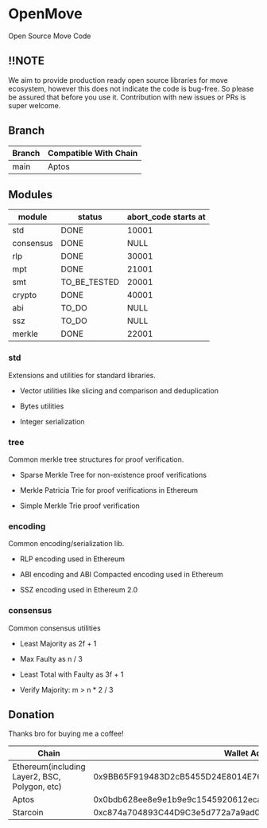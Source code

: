 # OpenMove
Open Source Move Code

## !!NOTE
We aim to provide production ready open source libraries for move ecosystem, however this does not indicate the code is bug-free. So please be assured that before you use it. Contribution with new issues or PRs is super welcome. 

## Branch

| Branch   | Compatible With Chain |
| -------- | --------------------  |
| main     | Aptos                 |


## Modules

| module   | status               |  abort_code starts at  |
| -------- | -------------------- | ---------------------  |
| std      | DONE                 | 10001                  |
| consensus| DONE                 | NULL                   |
| rlp      | DONE                 | 30001                  |
| mpt      | DONE                 | 21001                  |
| smt      | TO_BE_TESTED         | 20001                  |
| crypto   | DONE                 | 40001                  |
| abi      | TO_DO                | NULL                   |
| ssz      | TO_DO                | NULL                   |
| merkle   | DONE                 | 22001                  |


### std

Extensions and utilities for standard libraries.

- Vector utilities like slicing and comparison and deduplication

- Bytes utilities

- Integer serialization

### tree

Common merkle tree structures for proof verification.

- Sparse Merkle Tree for non-existence proof verifications

- Merkle Patricia Trie for proof verifications in Ethereum

- Simple Merkle Trie proof verification

### encoding

Common encoding/serialization lib.

- RLP encoding used in Ethereum

- ABI encoding and ABI Compacted encoding used in Ethereum

- SSZ encoding used in Ethereum 2.0


### consensus

Common consensus utilities

- Least Majority as 2f + 1

- Max Faulty as n / 3

- Least Total with Faulty as 3f + 1

- Verify Majority: m > n * 2 / 3


## Donation

Thanks bro for buying me a coffee!

| Chain                                        | Wallet Address                                                        |
| -------------------------------------------- | --------------------------------------------------------------------- |
| Ethereum(including Layer2, BSC, Polygon, etc)| 0x9BB65F919483D2cB5455D24E8014E760E5272789                            |
| Aptos                                        | 0x0bdb628ee8e9e1b9e9c1545920612eca7d2b6cd96cefdcfa9e53a2d22ac84ca5    |
| Starcoin                                     | 0xc874a704893C44D9C3e5d772a7a9ad0d                                    |

